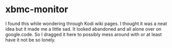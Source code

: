 # xbmc-monitor
I found this while wondering through Kodi wiki pages.
I thought it was a neat idea but it made me a little sad.
It looked abandoned and all alone over on google.code.
So I dragged it here to possibly mess around with or at least have it not be so lonely.

